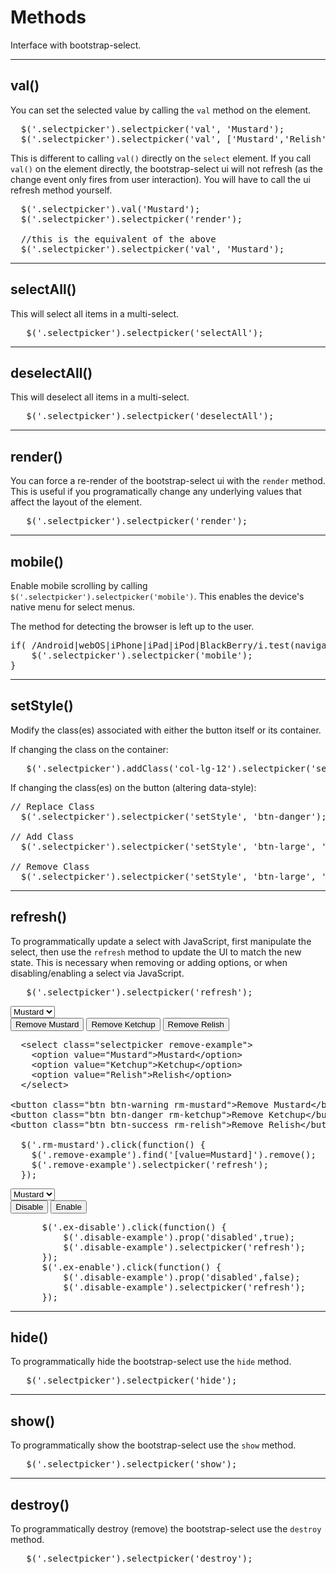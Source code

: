 # Methods

Interface with bootstrap-select.

---

## val()

You can set the selected value by calling the `val` method on the element.

<pre class="prettyprint linenums">
  $('.selectpicker').selectpicker('val', 'Mustard');
  $('.selectpicker').selectpicker('val', ['Mustard','Relish']);
</pre>

This is different to calling `val()` directly on the `select` element. If you call `val()` on the element directly,
the bootstrap-select ui will not refresh (as the change event only fires from user interaction). You will have to call 
the ui refresh method yourself.

<pre class="prettyprint linenums">
  $('.selectpicker').val('Mustard');
  $('.selectpicker').selectpicker('render');

  //this is the equivalent of the above
  $('.selectpicker').selectpicker('val', 'Mustard');
</pre>

---

## selectAll()

This will select all items in a multi-select.

<pre class="prettyprint linenums">
   $('.selectpicker').selectpicker('selectAll');
</pre>

---

## deselectAll()

This will deselect all items in a multi-select.

<pre class="prettyprint linenums">
   $('.selectpicker').selectpicker('deselectAll');
</pre>

---

## render()

You can force a re-render of the bootstrap-select ui with the `render` method. This is useful if you
programatically change any underlying values that affect the layout of the element.

<pre class="prettyprint linenums">
   $('.selectpicker').selectpicker('render');
</pre>

---

## mobile()

Enable mobile scrolling by calling `$('.selectpicker').selectpicker('mobile')`. This enables the device's native menu 
for select menus.

The method for detecting the browser is left up to the user.

<pre class="prettyprint linenums">
if( /Android|webOS|iPhone|iPad|iPod|BlackBerry/i.test(navigator.userAgent) ) {
    $('.selectpicker').selectpicker('mobile');
}
</pre>

---

## setStyle()

Modify the class(es) associated with either the button itself or its container.

If changing the class on the container:

<pre class="prettyprint linenums">
   $('.selectpicker').addClass('col-lg-12').selectpicker('setStyle');
</pre>

If changing the class(es) on the button (altering data-style):

<pre class="prettyprint linenums">
// Replace Class
  $('.selectpicker').selectpicker('setStyle', 'btn-danger');

// Add Class
  $('.selectpicker').selectpicker('setStyle', 'btn-large', 'add');

// Remove Class
  $('.selectpicker').selectpicker('setStyle', 'btn-large', 'remove');
</pre>


---

## refresh()

To programmatically update a select with JavaScript, first manipulate the select, then use the `refresh` method to 
update the UI to match the new state. This is necessary when removing or adding options, or when disabling/enabling a 
select via JavaScript.

<pre class="prettyprint linenums">
   $('.selectpicker').selectpicker('refresh');
</pre>

<div class="bs-docs-example">
  <select class="selectpicker remove-example">
    <option value="Mustard">Mustard</option>
    <option value="Ketchup">Ketchup</option>
    <option value="Relish">Relish</option>
  </select>
  <br/>
  <button class="btn btn-warning rm-mustard">Remove Mustard</button>
  <button class="btn btn-danger rm-ketchup">Remove Ketchup</button>
  <button class="btn btn-success rm-relish">Remove Relish</button>
</div>

<pre class="prettyprint linenums">
  &lt;select class="selectpicker remove-example"&gt;
    &lt;option value="Mustard"&gt;Mustard&lt;/option&gt;
    &lt;option value="Ketchup"&gt;Ketchup&lt;/option&gt;
    &lt;option value="Relish"&gt;Relish&lt;/option&gt;
  &lt;/select&gt;

&lt;button class="btn btn-warning rm-mustard"&gt;Remove Mustard&lt;/button&gt;
&lt;button class="btn btn-danger rm-ketchup"&gt;Remove Ketchup&lt;/button&gt;
&lt;button class="btn btn-success rm-relish"&gt;Remove Relish&lt;/button&gt;

  $('.rm-mustard').click(function() {
    $('.remove-example').find('[value=Mustard]').remove();
    $('.remove-example').selectpicker('refresh');
  });
</pre>

<div class="bs-docs-example">
  <select class="selectpicker disable-example">
    <option value="Mustard">Mustard</option>
    <option value="Ketchup">Ketchup</option>
    <option value="Relish">Relish</option>
  </select>
  <br/>
  <button class="btn ex-disable"><i class="icon-remove"></i> Disable</button>
  <button class="btn ex-enable"><i class="icon-ok"></i> Enable</button>
</div>
<pre class="prettyprint linenums">
      $('.ex-disable').click(function() {
          $('.disable-example').prop('disabled',true);
          $('.disable-example').selectpicker('refresh');
      });
      $('.ex-enable').click(function() {
          $('.disable-example').prop('disabled',false);
          $('.disable-example').selectpicker('refresh');
      });
</pre>

<script type="text/javascript">
  window.onload = function () {
    $('.rm-mustard').click(function () {
      var $re = $('.remove-example');
      $re.find('[value=Mustard]').remove();
      $re.selectpicker('refresh');
    });
    $('.rm-ketchup').click(function () {
      var $re = $('.remove-example');
      $re.find('[value=Ketchup]').remove();
      $re.selectpicker('refresh');
    });
    $('.rm-relish').click(function () {
      var $re = $('.remove-example');
      $re.find('[value=Relish]').remove();
      $re.selectpicker('refresh');
    });
    $('.ex-disable').click(function () {
      var $de = $('.disable-example');
      $de.prop('disabled', true);
      $de.selectpicker('refresh');
    });
    $('.ex-enable').click(function () {
      var $de = $('.disable-example');
      $de.prop('disabled', false);
      $de.selectpicker('refresh');
    });
  };
</script>

---

## hide()

To programmatically hide the bootstrap-select use the `hide` method.

<pre class="prettyprint linenums">
   $('.selectpicker').selectpicker('hide');
</pre>

---

## show()

To programmatically show the bootstrap-select use the `show` method.

<pre class="prettyprint linenums">
   $('.selectpicker').selectpicker('show');
</pre>

---

## destroy()

To programmatically destroy (remove) the bootstrap-select use the `destroy` method.

<pre class="prettyprint linenums">
   $('.selectpicker').selectpicker('destroy');
</pre>
